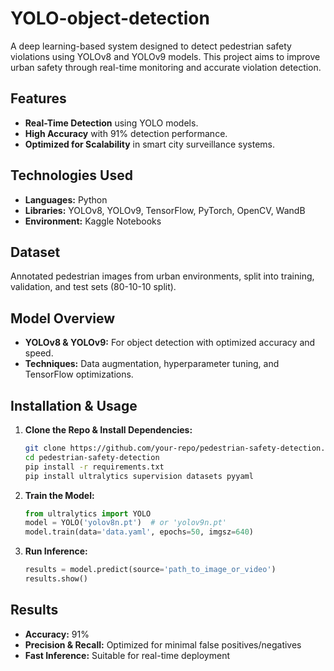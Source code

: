 # YOLO-object-detection

A deep learning-based system designed to detect pedestrian safety violations using YOLOv8 and YOLOv9 models. This project aims to improve urban safety through real-time monitoring and accurate violation detection.

## **Features**
- **Real-Time Detection** using YOLO models.
- **High Accuracy** with 91% detection performance.
- **Optimized for Scalability** in smart city surveillance systems.

## **Technologies Used**
- **Languages:** Python  
- **Libraries:** YOLOv8, YOLOv9, TensorFlow, PyTorch, OpenCV, WandB  
- **Environment:** Kaggle Notebooks  

## **Dataset**
Annotated pedestrian images from urban environments, split into training, validation, and test sets (80-10-10 split).

## **Model Overview**
- **YOLOv8 & YOLOv9:** For object detection with optimized accuracy and speed.  
- **Techniques:** Data augmentation, hyperparameter tuning, and TensorFlow optimizations.

## **Installation & Usage**

1. **Clone the Repo & Install Dependencies:**
   ```bash
   git clone https://github.com/your-repo/pedestrian-safety-detection.git
   cd pedestrian-safety-detection
   pip install -r requirements.txt
   pip install ultralytics supervision datasets pyyaml
   ```

2. **Train the Model:**
   ```python
   from ultralytics import YOLO
   model = YOLO('yolov8n.pt')  # or 'yolov9n.pt'
   model.train(data='data.yaml', epochs=50, imgsz=640)
   ```

3. **Run Inference:**
   ```python
   results = model.predict(source='path_to_image_or_video')
   results.show()
   ```

## **Results**
- **Accuracy:** 91%  
- **Precision & Recall:** Optimized for minimal false positives/negatives  
- **Fast Inference:** Suitable for real-time deployment
